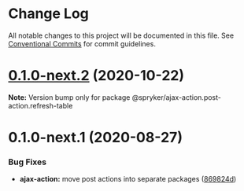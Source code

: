# Change Log

All notable changes to this project will be documented in this file.
See [Conventional Commits](https://conventionalcommits.org) for commit guidelines.

# [0.1.0-next.2](https://github.com/spryker/ui-components/compare/@spryker/ajax-action.post-action.refresh-table@0.1.0-next.1...@spryker/ajax-action.post-action.refresh-table@0.1.0-next.2) (2020-10-22)

**Note:** Version bump only for package @spryker/ajax-action.post-action.refresh-table





# 0.1.0-next.1 (2020-08-27)


### Bug Fixes

* **ajax-action:** move post actions into separate packages ([869824d](https://github.com/spryker/ui-components/commit/869824d7a09befe9f1a0bd2ff3e7c976008987ec))
